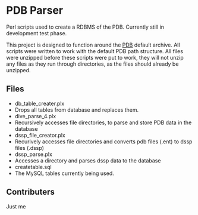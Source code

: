 # PDB Parser
Perl scripts used to create a RDBMS of the PDB.  Currently still in development test phase.

This project is designed to function around the [PDB](http://www.wwpdb.org/download/downloads) default archive.
All scripts were written to work with the default PDB path structure. All files were unzipped before these scripts were put to work,
they will not unzip any files as they run through directories, as the files should already be unzipped.


## Files
- db_table_creater.plx
 - Drops all tables from database and replaces them. 
- dive_parse_4.plx
 - Recursively accesses file directories, to parse and store PDB data in the database
- dssp_file_creator.plx
 - Recurively accesses file directories and converts pdb files (.ent) to dssp files (.dssp)
- dssp_parse.plx
 - Accesses a directory and parses dssp data to the database
- createtable.sql
 - The MySQL tables currently being used.

## Contributers
Just me
